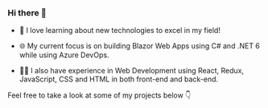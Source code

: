 ### Hi there 👋

- 🧠 I love learning about new technologies to excel in my field! 

- 🌐 My current focus is on building Blazor Web Apps using C# and .NET 6 while using Azure DevOps. 

- 👨‍💻 I also have experience in Web Development using React, Redux, JavaScript, CSS and HTML in both front-end and back-end. 

Feel free to take a look at some of my projects below 👇
<!--
**Adilien/adilien** is a ✨ _special_ ✨ repository because its `README.md` (this file) appears on your GitHub profile.

Here are some ideas to get you started:

- 🔭 I’m currently working on ...
- 🌱 I’m currently learning ...
- 👯 I’m looking to collaborate on ...
- 🤔 I’m looking for help with ...
- 💬 Ask me about ...
- 📫 How to reach me: ...
- 😄 Pronouns: ...
- ⚡ Fun fact: ...
-->
